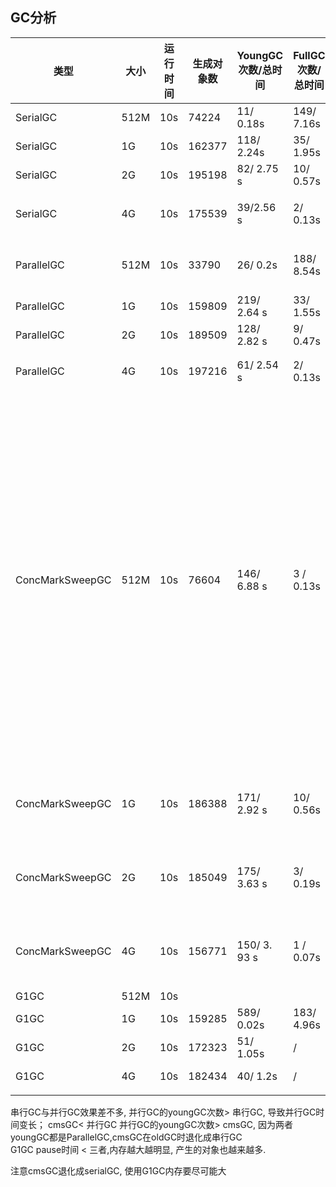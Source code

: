 ## GC分析

| 类型            | 大小 | 运行时间 | 生成对象数 | YoungGC次数/总时间 | FullGC次数/总时间 | pause 时间 | 暂停时间最大比例范围(ms)    | Throughput | Total GC time | 备注                                                   |                                                              |
| --------------- | ---- | -------- | ---------- | ------------------ | ----------------- | ---------- | --------------------------- | ---------- | ------------- | ------------------------------------------------------ | ------------------------------------------------------------ |
| SerialGC        | 512M | 10s      | 74224      | 11/ 0.18s          | 149/ 7.16s        | 7.34s      | 50 - 60 43.12%              |            | 7.34s         |                                                        |                                                              |
| SerialGC        | 1G   | 10s      | 162377     | 118/ 2.24s         | 35/ 1.95s         | 4.19s      | 10 - 20 50.98%              |            | 4.19s         |                                                        |                                                              |
| SerialGC        | 2G   | 10s      | 195198     | 82/ 2.75 s         | 10/ 0.57s         | 3.32 s     | 20 - 30 66.3%               |            | 3.32s         |                                                        |                                                              |
| SerialGC        | 4G   | 10s      | 175539     | 39/2.56 s          | 2/ 0.13s          | 2.69 s     | 0 - 100 97.56%              |            | 2.69s         | GC次数少,但是每次GC时间变长                            |                                                              |
| ParallelGC      | 512M | 10s      | 33790      | 26/ 0.2s           | 188/ 8.54s        | 8.74s      | 30-40 42.06% 50-60 41.12%   |            | 8.74s         |                                                        |                                                              |
| ParallelGC      | 1G   | 10s      | 159809     | 219/ 2.64 s        | 33/ 1.55s         | 4.19 s     | 0 - 10 69.84%               |            | 4.19          |                                                        |                                                              |
| ParallelGC      | 2G   | 10s      | 189509     | 128/ 2.82 s        | 9/ 0.47s          | 3.29s      | 10 - 20 62.77%              |            | 3.29          |                                                        |                                                              |
| ParallelGC      | 4G   | 10s      | 197216     | 61/ 2.54 s         | 2/ 0.13s          | 2.67 s     | 30 - 40 52.38%              |            | 2.67          | GC 20-60ms 占90%                                       |                                                              |
| ConcMarkSweepGC | 512M | 10s      | 76604      | 146/ 6.88 s        | 3 / 0.13s         | 7.01 s     | 0 - 10 66.35% 50 -60 30.33% |            |               | Initial Mark 138次/Final Remark135次/ 几乎没有暂停时间 | 是因为出现了3次concurrent mode failure(也就是老年代正在清理，从年轻代晋升了新的对象，或者直接分配大对象年轻代放不下导致直接在老年代生成，这时候老年代也放不下), 此时老年代的垃圾收集器从CMS退化为Serial Old，所有应用线程被暂停，停顿时间变长。 |
| ConcMarkSweepGC | 1G   | 10s      | 186388     | 171/ 2.92 s        | 10/ 0.56s         | 3.48 s     | 0-10 57.43% 10-20 37.5%     |            |               | Initial Mark 62次/Final Remark53 次/ 几乎没有暂停时间  |                                                              |
| ConcMarkSweepGC | 2G   | 10s      | 185049     | 175/ 3.63 s        | 3/ 0.19s          | 3.82 s     | 0 - 10 17.39% 10-20 71.5%   |            |               | Initial Mark 16次/Final Remark 13 次/ 几乎没有暂停时间 |                                                              |
| ConcMarkSweepGC | 4G   | 10s      | 156771     | 150/ 3. 93 s       | 1 / 0.07s         | 3.73       | 10 - 20 60%                 |            |               | Initial Mark 4次/Final Remark 3 次/ 几乎没有暂停时间   |                                                              |
| G1GC            | 512M | 10s      |            |                    |                   |            |                             |            |               | OOM                                                    |                                                              |
| G1GC            | 1G   | 10s      | 159285     | 589/ 0.02s         | 183/ 4.96s        | 5.08s      | 0 - 10 93.01%               | 46.11%     | 5.789s        | Mixed / 163 0.1s                                       |                                                              |
| G1GC            | 2G   | 10s      | 172323     | 51/ 1.05s          | /                 | 2.02s      | 0 - 10 73.02%               | 79.41%     | 2.178s        | Mixed / 48 0.49s                                       |                                                              |
| G1GC            | 4G   | 10s      | 182434     | 40/ 1.2s           | /                 | 1.36s      | 0-40                        | 85.84%     | 1.39          | Mixed / 3 0.05s                                        |                                                              |
|                 |      |          |            |                    |                   |            |                             |            |               |                                                        |                                                              |


			
串行GC与并行GC效果差不多, 并行GC的youngGC次数> 串行GC, 导致并行GC时间变长；
cmsGC< 并行GC 并行GC的youngGC次数> cmsGC, 因为两者youngGC都是ParallelGC,cmsGC在oldGC时退化成串行GC   
G1GC pause时间 < 三者,内存越大越明显, 产生的对象也越来越多.

注意cmsGC退化成serialGC, 使用G1GC内存要尽可能大			
			
			

